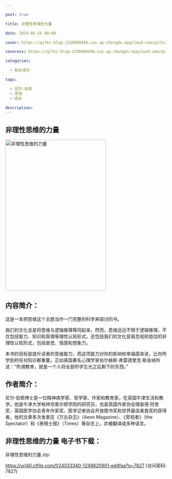 ```yaml
---

post: true

title: 非理性思维的力量

date: 2024-05-25 08:00

cover: https://qifei-blog-1256009448.cos.ap-chengdu.myqcloud.com/qifei-blog/6636df460ea9cb1403bdaf28.jpg

coveross: https://qifei-blog-1256009448.cos.ap-chengdu.myqcloud.com/qifei-blog/6636df460ea9cb1403bdaf28.jpg

categories:

  - 励志成功

tags:

  - 尼尔·伯顿
  - 思维
  - 成长

description:
---
```


## 非理性思维的力量
<img alt=" 非理性思维的力量" class="aligncenter loading" data-was-processed="true" decoding="async" fetchpriority="high" height="471" src="https://qifei-blog-1256009448.cos.ap-chengdu.myqcloud.com/qifei-blog/6636df460ea9cb1403bdaf28.jpg" style="cursor: zoom-in;" width="314"/>

## 内容简介：

这是一本把思维这个主题当作一门完整的科学来探讨的书。

我们的文化总是将思维与逻辑推理等同起来。然而，思维远远不限于逻辑推理，不仅包括智力、知识和真理等理性认知形式，还包括我们的文化容易忽视和低估的非理性认知形式，包括直觉、情感和想象力。

本书的目标是提升读者的思维能力，而这项能力对你的影响和幸福感来说，比你所学到的任何知识都重要。正如美国著名心理学家伯尔赫斯·弗雷德里克·斯金纳所说：“所谓教育，就是一个人将全部所学忘光之后剩下的东西。”

## 作者简介：

尼尔·伯顿博士是一位精神病学家、哲学家、作家和教育家，在英国牛津生活和教学。他是牛津大学格林坦普尔顿学院的研究员，也是英国作家协会理查德·阿舍奖、英国医学协会青年作家奖、医学记者协会开放图书奖和世界最佳美食奖的获得者。他的文章多次发表在《万古杂志》（Aeon Magazine）、《旁观者》（the Spectator）和《泰晤士报》（Times）等杂志上，并被翻译成多种语言。

## 非理性思维的力量 电子书下载：
非理性思维的力量.zip: 

https://url40.ctfile.com/f/24033340-1249620901-ed4faa?p=7827 (访问密码: 7827)
